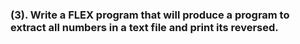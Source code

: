 ### (3). Write a FLEX program that will produce a program to extract all numbers in a text file and print its reversed.
